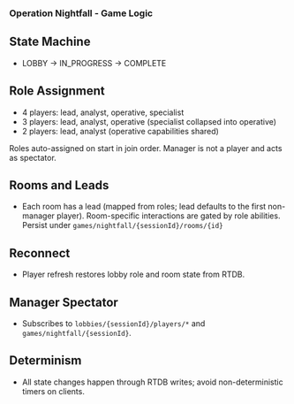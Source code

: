 ### Operation Nightfall - Game Logic

## State Machine
- LOBBY → IN_PROGRESS → COMPLETE

## Role Assignment
- 4 players: lead, analyst, operative, specialist
- 3 players: lead, analyst, operative (specialist collapsed into operative)
- 2 players: lead, analyst (operative capabilities shared)

Roles auto-assigned on start in join order. Manager is not a player and acts as spectator.

## Rooms and Leads
- Each room has a lead (mapped from roles; lead defaults to the first non-manager player). Room-specific interactions are gated by role abilities. Persist under `games/nightfall/{sessionId}/rooms/{id}`

## Reconnect
- Player refresh restores lobby role and room state from RTDB.

## Manager Spectator
- Subscribes to `lobbies/{sessionId}/players/*` and `games/nightfall/{sessionId}`.

## Determinism
- All state changes happen through RTDB writes; avoid non-deterministic timers on clients.


